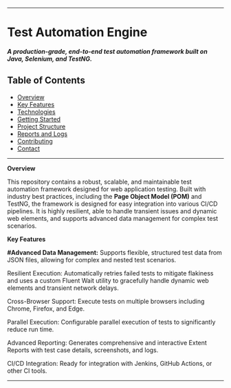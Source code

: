 -----

# Test Automation Engine

***A production-grade, end-to-end test automation framework built on Java, Selenium, and TestNG.***

## Table of Contents

 * [Overview](#overview)
* [Key Features](#key-features)
* [Technologies](#technologies)
* [Getting Started](#getting-started)
* [Project Structure](#project-structure)
* [Reports and Logs](#reports-and-logs)
* [Contributing](#contributing)
* [Contact](#contact)

-----

**Overview**

This repository contains a robust, scalable, and maintainable test automation framework designed for web application testing. Built with industry best practices, including the **Page Object Model (POM)** and TestNG, the framework is designed for easy integration into various CI/CD pipelines. It is highly resilient, able to handle transient issues and dynamic web elements, and supports advanced data management for complex test scenarios.

**Key Features**

**#Advanced Data Management:** Supports flexible, structured test data from JSON files, allowing for complex and nested test scenarios.

Resilient Execution: Automatically retries failed tests to mitigate flakiness and uses a custom Fluent Wait utility to gracefully handle dynamic web elements and transient network delays.

Cross-Browser Support: Execute tests on multiple browsers including Chrome, Firefox, and Edge.

Parallel Execution: Configurable parallel execution of tests to significantly reduce run time.

Advanced Reporting: Generates comprehensive and interactive Extent Reports with test case details, screenshots, and logs.

CI/CD Integration: Ready for integration with Jenkins, GitHub Actions, or other CI tools.

-----
